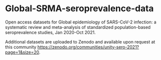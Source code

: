 # Global-SRMA-seroprevalence-data
Open access datasets for Global epidemiology of SARS-CoV-2 infection: a systematic review and meta-analysis of standardized population-based seroprevalence studies, Jan 2020-Oct 2021.

Additional datasets are uploaded to Zenodo and available upon request at this community https://zenodo.org/communities/unity-sero-2021?page=1&size=20.
